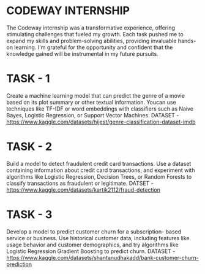 # CODEWAY INTERNSHIP 
The Codeway internship was a transformative experience, offering stimulating challenges that fueled my growth. Each task pushed me to expand my skills and problem-solving abilities, providing invaluable hands-on learning. I'm grateful for the opportunity and confident that the knowledge gained will be instrumental in my future pursuits.

# TASK - 1

Create a machine learning model that can predict the genre of a movie based on its plot summary or other textual information. Youcan use techniques like TF-IDF or word embeddings with classifiers such as Naive Bayes, Logistic Regression, or Support Vector Machines.
DATASET - https://www.kaggle.com/datasets/hijest/genre-classification-dataset-imdb

# TASK - 2

Build a model to detect fraudulent credit card transactions. Use a dataset containing information about credit card transactions, and experiment with algorithms like Logistic Regression, Decision Trees, or Random Forests to classify transactions as fraudulent or legitimate.
DATSET - https://www.kaggle.com/datasets/kartik2112/fraud-detection

# TASK - 3

Develop a model to predict customer churn for a subscription- based service or business. Use historical customer data, including features like usage behavior and customer demographics, and try algorithms like Logistic Regression Gradient Boosting to predict churn.
DATASET - https://www.kaggle.com/datasets/shantanudhakadd/bank-customer-churn-prediction

